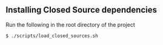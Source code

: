 
Installing Closed Source dependencies
--------------------------------------

Run the following in the root directory of the project


``
$ ./scripts/load_closed_sources.sh
``
